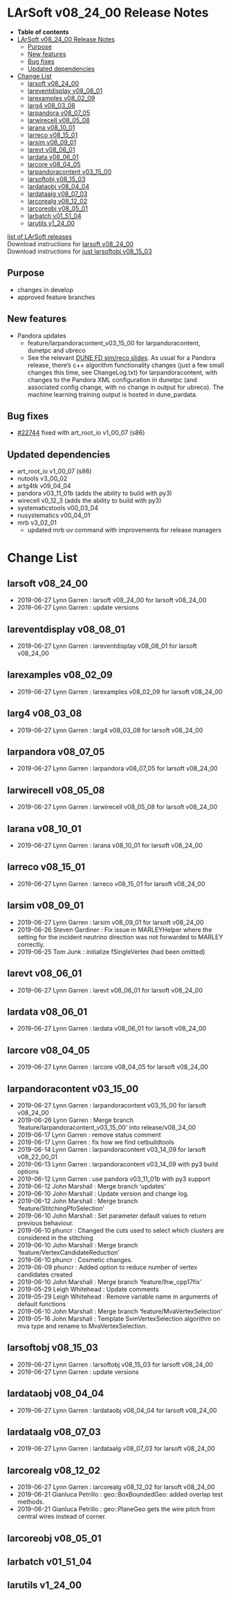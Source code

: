 LArSoft v08\_24\_00 Release Notes
======================================================================

-   **Table of contents**
-   [LArSoft v08\_24\_00 Release Notes](#LArSoft-v08_24_00-Release-Notes)
    -   [Purpose](#Purpose)
    -   [New features](#New-features)
    -   [Bug fixes](#Bug-fixes)
    -   [Updated dependencies](#Updated-dependencies)
-   [Change List](#Change-List)
    -   [larsoft v08\_24\_00](#larsoft-v08_24_00)
    -   [lareventdisplay v08\_08\_01](#lareventdisplay-v08_08_01)
    -   [larexamples v08\_02\_09](#larexamples-v08_02_09)
    -   [larg4 v08\_03\_08](#larg4-v08_03_08)
    -   [larpandora v08\_07\_05](#larpandora-v08_07_05)
    -   [larwirecell v08\_05\_08](#larwirecell-v08_05_08)
    -   [larana v08\_10\_01](#larana-v08_10_01)
    -   [larreco v08\_15\_01](#larreco-v08_15_01)
    -   [larsim v08\_09\_01](#larsim-v08_09_01)
    -   [larevt v08\_06\_01](#larevt-v08_06_01)
    -   [lardata v08\_06\_01](#lardata-v08_06_01)
    -   [larcore v08\_04\_05](#larcore-v08_04_05)
    -   [larpandoracontent v03\_15\_00](#larpandoracontent-v03_15_00)
    -   [larsoftobj v08\_15\_03](#larsoftobj-v08_15_03)
    -   [lardataobj v08\_04\_04](#lardataobj-v08_04_04)
    -   [lardataalg v08\_07\_03](#lardataalg-v08_07_03)
    -   [larcorealg v08\_12\_02](#larcorealg-v08_12_02)
    -   [larcoreobj v08\_05\_01](#larcoreobj-v08_05_01)
    -   [larbatch v01\_51\_04](#larbatch-v01_51_04)
    -   [larutils v1\_24\_00](#larutils-v1_24_00)

[list of LArSoft releases](LArSoft_release_list)\
Download instructions for [larsoft v08\_24\_00](http://scisoft.fnal.gov/scisoft/bundles/larsoft/v08_24_00/larsoft-v08_24_00.html)\
Download instructions for [just larsoftobj v08\_15\_03](http://scisoft.fnal.gov/scisoft/bundles/larsoftobj/v08_15_03/larsoftobj-v08_15_03.html)

Purpose
--------------------

-   changes in develop
-   approved feature branches

New features
------------------------------

-   Pandora updates
    -   feature/larpandoracontent\_v03\_15\_00 for larpandoracontent, dunetpc and ubreco
    -   See the relevant [DUNE FD sim/reco slides](https://indico.fnal.gov/event/21007/contribution/3/material/slides/0.pdf). As usual for a Pandora release, there’s c++ algorithm functionality changes (just a few small changes this time, see ChangeLog.txt) for larpandoracontent, with changes to the Pandora XML configuration in dunetpc (and associated config change, with no change in output for ubreco). The machine learning training output is hosted in dune\_pardata.

Bug fixes
------------------------

-   [\#22744](/redmine/issues/22744 "Bug: Cannot read old argoneut data (Closed)") fixed with art\_root\_io v1\_00\_07 (s86)

Updated dependencies
----------------------------------------------

-   art\_root\_io v1\_00\_07 (s86)
-   nutools v3\_00\_02
-   artg4tk v09\_04\_04
-   pandora v03\_11\_01b (adds the ability to build with py3)
-   wirecell v0\_12\_3 (adds the ability to build with py3)
-   systematicstools v00\_03\_04
-   nusystematics v00\_04\_01
-   mrb v3\_02\_01
    -   updated mrb uv command with improvements for release managers

Change List
============================

larsoft v08\_24\_00
------------------------------------------

-   2019-06-27 Lynn Garren : larsoft v08\_24\_00 for larsoft v08\_24\_00
-   2019-06-27 Lynn Garren : update versions

lareventdisplay v08\_08\_01
----------------------------------------------------------

-   2019-06-27 Lynn Garren : lareventdisplay v08\_08\_01 for larsoft v08\_24\_00

larexamples v08\_02\_09
--------------------------------------------------

-   2019-06-27 Lynn Garren : larexamples v08\_02\_09 for larsoft v08\_24\_00

larg4 v08\_03\_08
--------------------------------------

-   2019-06-27 Lynn Garren : larg4 v08\_03\_08 for larsoft v08\_24\_00

larpandora v08\_07\_05
------------------------------------------------

-   2019-06-27 Lynn Garren : larpandora v08\_07\_05 for larsoft v08\_24\_00

larwirecell v08\_05\_08
--------------------------------------------------

-   2019-06-27 Lynn Garren : larwirecell v08\_05\_08 for larsoft v08\_24\_00

larana v08\_10\_01
----------------------------------------

-   2019-06-27 Lynn Garren : larana v08\_10\_01 for larsoft v08\_24\_00

larreco v08\_15\_01
------------------------------------------

-   2019-06-27 Lynn Garren : larreco v08\_15\_01 for larsoft v08\_24\_00

larsim v08\_09\_01
----------------------------------------

-   2019-06-27 Lynn Garren : larsim v08\_09\_01 for larsoft v08\_24\_00
-   2019-06-26 Steven Gardiner : Fix issue in MARLEYHelper where the setting for the incident neutrino direction was not forwarded to MARLEY correctly.
-   2019-06-25 Tom Junk : initialize fSingleVertex (had been omitted)

larevt v08\_06\_01
----------------------------------------

-   2019-06-27 Lynn Garren : larevt v08\_06\_01 for larsoft v08\_24\_00

lardata v08\_06\_01
------------------------------------------

-   2019-06-27 Lynn Garren : lardata v08\_06\_01 for larsoft v08\_24\_00

larcore v08\_04\_05
------------------------------------------

-   2019-06-27 Lynn Garren : larcore v08\_04\_05 for larsoft v08\_24\_00

larpandoracontent v03\_15\_00
--------------------------------------------------------------

-   2019-06-27 Lynn Garren : larpandoracontent v03\_15\_00 for larsoft v08\_24\_00
-   2019-06-26 Lynn Garren : Merge branch ‘feature/larpandoracontent\_v03\_15\_00’ into release/v08\_24\_00
-   2019-06-17 Lynn Garren : remove status comment
-   2019-06-17 Lynn Garren : fix how we find cetbuildtools
-   2019-06-14 Lynn Garren : larpandoracontent v03\_14\_09 for larsoft v08\_22\_00\_01
-   2019-06-13 Lynn Garren : larpandoracontent v03\_14\_09 with py3 build options
-   2019-06-12 Lynn Garren : use pandora v03\_11\_01b with py3 support
-   2019-06-12 John Marshall : Merge branch ‘updates’
-   2019-06-10 John Marshall : Update version and change log.
-   2019-06-12 John Marshall : Merge branch ‘feature/StitchingPfoSelection’
-   2019-06-10 John Marshall : Set parameter default values to return previous behaviour.
-   2019-06-10 phuncr : Changed the cuts used to select which clusters are considered in the stitching
-   2019-06-10 John Marshall : Merge branch ‘feature/VertexCandidateReduction’
-   2019-06-10 phuncr : Cosmetic changes.
-   2019-06-09 phuncr : Added option to reduce number of vertex candidates created
-   2019-06-10 John Marshall : Merge branch ‘feature/lhw\_cpp17fix’
-   2019-05-29 Leigh Whitehead : Update comments
-   2019-05-29 Leigh Whitehead : Remove variable name in arguments of default functions
-   2019-06-10 John Marshall : Merge branch ‘feature/MvaVertexSelection’
-   2019-05-16 John Marshall : Template SvmVertexSelection algorithm on mva type and rename to MvaVertexSelection.

larsoftobj v08\_15\_03
------------------------------------------------

-   2019-06-27 Lynn Garren : larsoftobj v08\_15\_03 for larsoft v08\_24\_00
-   2019-06-27 Lynn Garren : update versions

lardataobj v08\_04\_04
------------------------------------------------

-   2019-06-27 Lynn Garren : lardataobj v08\_04\_04 for larsoft v08\_24\_00

lardataalg v08\_07\_03
------------------------------------------------

-   2019-06-27 Lynn Garren : lardataalg v08\_07\_03 for larsoft v08\_24\_00

larcorealg v08\_12\_02
------------------------------------------------

-   2019-06-27 Lynn Garren : larcorealg v08\_12\_02 for larsoft v08\_24\_00
-   2019-06-21 Gianluca Petrillo : geo::BoxBoundedGeo: added overlap test methods.
-   2019-06-21 Gianluca Petrillo : geo::PlaneGeo gets the wire pitch from central wires instead of corner.

larcoreobj v08\_05\_01
------------------------------------------------

larbatch v01\_51\_04
--------------------------------------------

larutils v1\_24\_00
------------------------------------------
